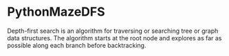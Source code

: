# PythonMazeDFS
Depth-first search is an algorithm for traversing or searching tree or graph data structures. The algorithm starts at the root node and explores as far as possible along each branch before backtracking.
